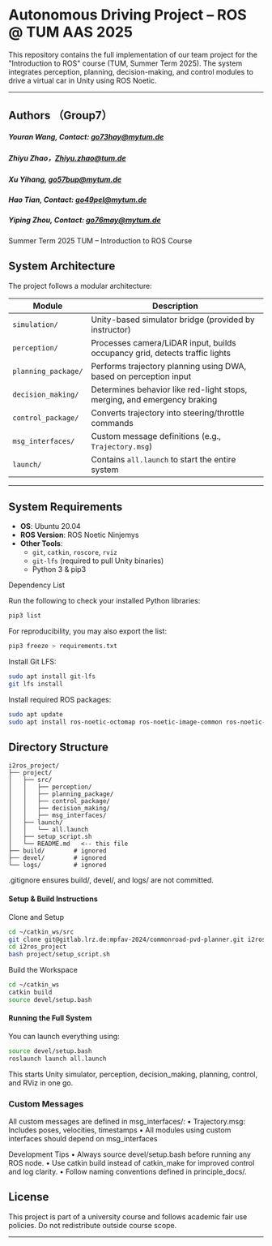 # Autonomous Driving Project – ROS @ TUM AAS 2025

This repository contains the full implementation of our team project for the "Introduction to ROS" course (TUM, Summer Term 2025). The system integrates perception, planning, decision-making, and control modules to drive a virtual car in Unity using ROS Noetic.

---
## Authors （Group7）
##### Youran Wang, Contact: go73hay@mytum.de
##### Zhiyu Zhao，Zhiyu.zhao@tum.de
##### Xu Yihang, go57bup@mytum.de
##### Hao Tian, Contact: go49pel@mytum.de
##### Yiping Zhou, Contact: go76may@mytum.de


Summer Term 2025
TUM – Introduction to ROS Course



## System Architecture

The project follows a modular architecture:

| Module             | Description |
|--------------------|-------------|
| `simulation/`      | Unity-based simulator bridge (provided by instructor) |
| `perception/`      | Processes camera/LiDAR input, builds occupancy grid, detects traffic lights |
| `planning_package/`        | Performs trajectory planning using DWA, based on perception input |
| `decision_making/` | Determines behavior like red-light stops, merging, and emergency braking |
| `control_package/`         | Converts trajectory into steering/throttle commands |
| `msg_interfaces/`  | Custom message definitions (e.g., `Trajectory.msg`) |
| `launch/`          | Contains `all.launch` to start the entire system |

---

## System Requirements

- **OS**: Ubuntu 20.04
- **ROS Version**: ROS Noetic Ninjemys
- **Other Tools**:
  - `git`, `catkin`, `roscore`, `rviz`
  - `git-lfs` (required to pull Unity binaries)
  - Python 3 & pip3

Dependency List

Run the following to check your installed Python libraries:
```bash
pip3 list
```
For reproducibility, you may also export the list:
```bash
pip3 freeze > requirements.txt
```

Install Git LFS:

```bash
sudo apt install git-lfs
git lfs install
```
Install required ROS packages:
```bash
sudo apt update
sudo apt install ros-noetic-octomap ros-noetic-image-common ros-noetic-ackermann-msgs
```


## Directory Structure
```
i2ros_project/
├── project/
│   ├── src/
│   │   ├── perception/
│   │   ├── planning_package/
│   │   ├── control_package/
│   │   ├── decision_making/
│   │   ├── msg_interfaces/
│   ├── launch/
│   │   └── all.launch
│   ├── setup_script.sh
│   └── README.md   <-- this file
├── build/        # ignored
├── devel/        # ignored
└── logs/         # ignored
```
.gitignore ensures build/, devel/, and logs/ are not committed.


#### Setup & Build Instructions

Clone and Setup
```bash
cd ~/catkin_ws/src
git clone git@gitlab.lrz.de:mpfav-2024/commonroad-pvd-planner.git i2ros_project
cd i2ros_project
bash project/setup_script.sh
```
Build the Workspace
```bash
cd ~/catkin_ws
catkin build
source devel/setup.bash
```


#### Running the Full System

You can launch everything using:
```bash
source devel/setup.bash
roslaunch launch all.launch
```
This starts Unity simulator, perception, decision_making, planning, control, and RViz in one go.

### Custom Messages

All custom messages are defined in msg_interfaces/:
	•	Trajectory.msg: Includes poses, velocities, timestamps
	•	All modules using custom interfaces should depend on msg_interfaces




Development Tips
	•	Always source devel/setup.bash before running any ROS node.
	•	Use catkin build instead of catkin_make for improved control and log clarity.
	•	Follow naming conventions defined in principle_docs/.



## License

This project is part of a university course and follows academic fair use policies. Do not redistribute outside course scope.



---